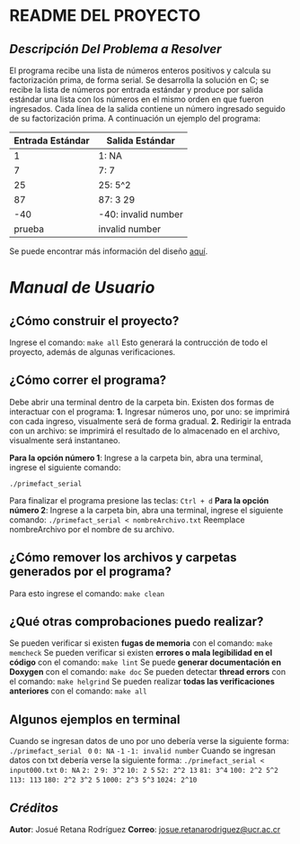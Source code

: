 # README DEL PROYECTO
## _Descripción Del Problema a Resolver_


El programa recibe una lista de números enteros positivos y calcula su factorización prima, de forma serial.
Se desarrolla la solución en C; se recibe la lista de números por entrada estándar y produce por salida 
estándar una lista con los números en el mismo orden en que fueron ingresados. Cada línea de la salida 
contiene un número ingresado seguido de su factorización prima. A continuación un ejemplo del programa:

| Entrada Estándar | Salida Estándar |
| ------ | ------ |
| 1 | 1: NA |
| 7 | 7: 7 |
| 25 | 25: 5^2 |
| 87 | 87: 3 29 |
| -40 | -40: invalid number |
| prueba | invalid number |

Se puede encontrar más información del diseño [aquí](https://github.com/JosueRR/ppc21b-04-josue_retana/blob/v1.0/Tareas/Tarea01/primefact_serial/design/readme.md).

# _Manual de Usuario_
## ¿Cómo construir el proyecto?
Ingrese el comando:
`make all`
Esto generará la contrucción de todo el proyecto, además de algunas verificaciones.
## ¿Cómo correr el programa?
Debe abrir una terminal dentro de la carpeta bin. Existen dos formas de interactuar con el programa:
**1.** Ingresar números uno, por uno: se imprimirá con cada ingreso, visualmente será de forma gradual.
**2.** Redirigir la entrada con un archivo: se imprimirá el resultado de lo almacenado en el archivo, visualmente será instantaneo.

**Para la opción número 1**:
Ingrese a la carpeta bin, abra una terminal, ingrese el siguiente comando:

`./primefact_serial`

Para finalizar el programa presione las teclas:
`Ctrl + d`
**Para la opción número 2**:
Ingrese a la carpeta bin, abra una terminal, ingrese el siguiente comando:
`./primefact_serial < nombreArchivo.txt`
Reemplace nombreArchivo por el nombre de su archivo.

## ¿Cómo remover los archivos y carpetas generados por el programa?
Para esto ingrese el comando:
`make clean`

## ¿Qué otras comprobaciones puedo realizar?
Se pueden verificar si existen **fugas de memoria** con el comando:
`make memcheck`
Se pueden verificar si existen **errores o mala legibilidad en el código** con el comando:
`make lint`
Se puede **generar documentación en Doxygen** con el comando:
`make doc`
Se pueden detectar **thread errors** con el comando:
`make helgrind`
Se pueden realizar **todas las verificaciones anteriores** con el comando:
`make all`

## Algunos ejemplos en terminal
Cuando se ingresan datos de uno por uno debería verse la siguiente forma:
`./primefact_serial`
` 0`
`0: NA`
`-1`
`-1: invalid number`
Cuando se ingresan datos con txt debería verse la siguiente forma:
`./primefact_serial < input000.txt`
`0: NA`
`2: 2`
`9: 3^2`
`10: 2 5`
`52: 2^2 13`
`81: 3^4`
`100: 2^2 5^2`
`113: 113`
`180: 2^2 3^2 5`
`1000: 2^3 5^3`
`1024: 2^10`

## _Créditos_

**Autor**: Josué Retana Rodríguez
**Correo**: josue.retanarodriguez@ucr.ac.cr
